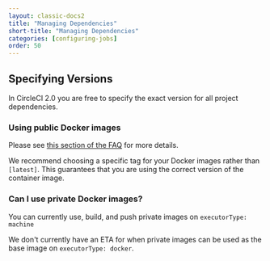```yaml
---
layout: classic-docs2
title: "Managing Dependencies"
short-title: "Managing Dependencies"
categories: [configuring-jobs]
order: 50
---
```


## Specifying Versions

In CircleCI 2.0 you are free to specify the exact version for all project dependencies.

### Using public Docker images

Please see [this section of the FAQ](/docs/2.0/faq/#how-do-docker-image-names-work-where-do-they-come-from) for more details.

We recommend choosing a specific tag for your Docker images rather than `[latest]`. This guarantees that you are using the correct version of the container image.

### Can I use private Docker images?

You can currently use, build, and push private images on `executorType: machine`

We don't currently have an ETA for when private images can be used as the base image on `executorType: docker`.
